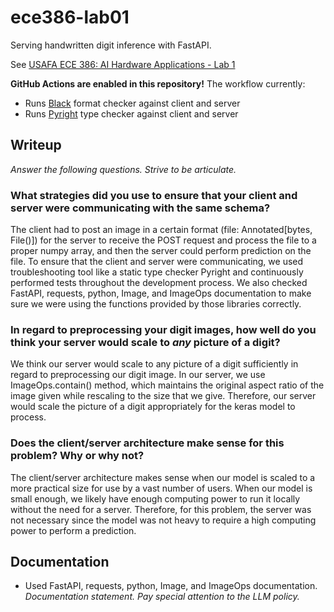 # ece386-lab01

Serving handwritten digit inference with FastAPI.

See [USAFA ECE 386: AI Hardware Applications - Lab 1](https://usafa-ece.github.io/ece386-book/b1-prediction/lab-digits-api.html)

**GitHub Actions are enabled in this repository!** The workflow currently:

- Runs [Black](https://black.readthedocs.io/en/stable/index.html) format checker against client and server
- Runs [Pyright](https://microsoft.github.io/pyright/#/) type checker against client and server

## Writeup

*Answer the following questions. Strive to be articulate.*

### What strategies did you use to ensure that your client and server were communicating with the same schema?
The client had to post an image in a certain format (file: Annotated[bytes, File()]) for the server to receive the POST request and process the file to a proper numpy array, and then the server could perform prediction on the file. To ensure that the client and server were communicating, we used troubleshooting tool like a static type checker Pyright and continuously performed tests throughout the development process. We also checked FastAPI, requests, python, Image, and ImageOps documentation to make sure we were using the functions provided by those libraries correctly. 

### In regard to preprocessing your digit images, how well do you think your server would scale to *any* picture of a digit?
We think our server would scale to any picture of a digit sufficiently in regard to preprocessing our digit image. In our server, we use ImageOps.contain() method, which maintains the original aspect ratio of the image given while rescaling to the size that we give. Therefore, our server would scale the picture of a digit appropriately for the keras model to process.

### Does the client/server architecture make sense for this problem? Why or why not?
The client/server architecture makes sense when our model is scaled to a more practical size for use by a vast number of users. When our model is small enough, we likely have enough computing power to run it locally without the need for a server. Therefore, for this problem, the server was not necessary since the model was not heavy to require a high computing power to perform a prediction.

## Documentation
- Used FastAPI, requests, python, Image, and ImageOps documentation.
*Documentation statement. Pay special attention to the LLM policy.*
